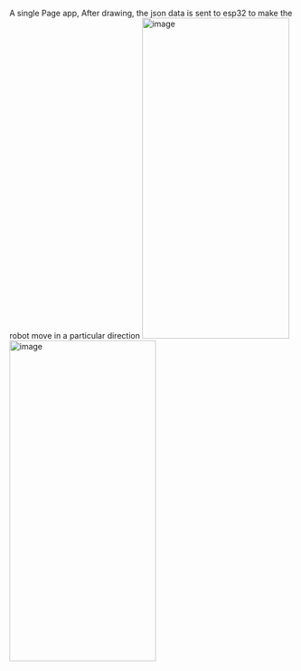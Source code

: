 A single Page app, After drawing, the json data is sent to esp32 to make the robot move in a particular direction
<img width="260" height="567" alt="image" src="https://github.com/user-attachments/assets/f0f713cf-ab59-40fd-83d3-c04a4c16b08d" />
<img width="259" height="567" alt="image" src="https://github.com/user-attachments/assets/6771eb61-b741-4076-82e9-3467891fe396" />
